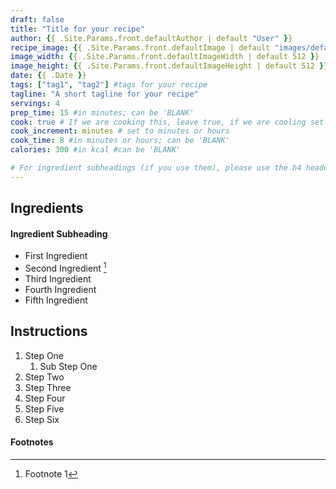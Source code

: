 ```yaml
---
draft: false
title: "Title for your recipe"
author: {{ .Site.Params.front.defaultAuthor | default "User" }}
recipe_image: {{ .Site.Params.front.defaultImage | default "images/defaultImage.png" }} #The image for your recipe
image_width: {{ .Site.Params.front.defaultImageWidth | default 512 }}
image_height: {{ .Site.Params.front.defaultImageHeight | default 512 }}
date: {{ .Date }}
tags: ["tag1", "tag2"] #tags for your recipe
tagline: "A short tagline for your recipe"
servings: 4
prep_time: 15 #in minutes; can be 'BLANK'
cook: true # If we are cooking this, leave true, if we are cooling set to false
cook_increment: minutes # set to minutes or hours
cook_time: 8 #in minutes or hours; can be 'BLANK'
calories: 300 #in kcal #can be 'BLANK'

# For ingredient subheadings (if you use them), please use the h4 header.  For print view I have those elements targeted
---
```



## Ingredients

#### Ingredient Subheading

- First Ingredient
- Second Ingredient [^1]
- Third Ingredient
- Fourth Ingredient
- Fifth Ingredient


## Instructions

1. Step One
   1. Sub Step One
2. Step Two
3. Step Three
4. Step Four
5. Step Five
6. Step Six

#### Footnotes

[^1]: Footnote 1
